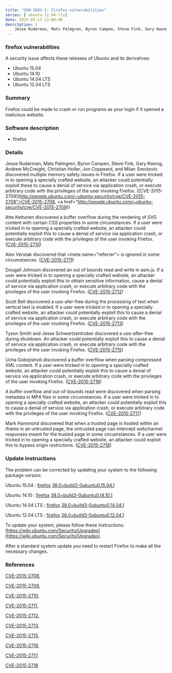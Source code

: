 ```yaml
---
title: "USN-2602-1: Firefox vulnerabilities"
series: [ ubuntu-12.04-lts]
date: 2015-05-13 12:00:00
description: |
    Jesse Ruderman, Mats Palmgren, Byron Campen, Steve Fink, Gary Kwong, Andrew McCreight, Christian Holler, Jon Coppeard, and Milan Sreckovic discovered multiple memory safety issues in Firefox. If a user were tricked in to opening a specially crafted website, an attacker could potentially exploit these to cause a denial of service via application crash, or execute arbitrary code with the privileges of the user invoking Firefox. ([CVE-2015-2709](http://people.ubuntu.com/~ubuntu-security/cve/CVE-2015-2708">CVE-2015-2708</a>, <a href="http://people.ubuntu.com/~ubuntu-security/cve/CVE-2015-2709))
--- 
```

 
### firefox vulnerabilities

A security issue affects these releases of Ubuntu and its derivatives:

* Ubuntu 15.04
* Ubuntu 14.10
* Ubuntu 14.04 LTS
* Ubuntu 12.04 LTS

### Summary

Firefox could be made to crash or run programs as your login if it opened a malicious website.

### Software description

* firefox 

### Details

Jesse Ruderman, Mats Palmgren, Byron Campen, Steve Fink, Gary Kwong, Andrew McCreight, Christian Holler, Jon Coppeard, and Milan Sreckovic discovered multiple memory safety issues in Firefox. If a user were tricked in to opening a specially crafted website, an attacker could potentially exploit these to cause a denial of service via application crash, or execute arbitrary code with the privileges of the user invoking Firefox. ([CVE-2015-2709](http://people.ubuntu.com/~ubuntu-security/cve/CVE-2015-2708">CVE-2015-2708</a>, <a href="http://people.ubuntu.com/~ubuntu-security/cve/CVE-2015-2709))

Atte Kettunen discovered a buffer overflow during the rendering of SVG content with certain CSS properties in some circumstances. If a user were tricked in to opening a specially crafted website, an attacker could potentially exploit this to cause a denial of service via application crash, or execute arbitrary code with the privileges of the user invoking Firefox. ([CVE-2015-2710](http://people.ubuntu.com/~ubuntu-security/cve/CVE-2015-2710))

Alex Verstak discovered that &lt;meta name=&quot;referrer&quot;&gt; is ignored in some circumstances. ([CVE-2015-2711](http://people.ubuntu.com/~ubuntu-security/cve/CVE-2015-2711))

Dougall Johnson discovered an out of bounds read and write in asm.js. If a user were tricked in to opening a specially crafted website, an attacker could potentially exploit this to obtain sensitive information, cause a denial of service via application crash, or execute arbitrary code with the privileges of the user invoking Firefox. ([CVE-2015-2712](http://people.ubuntu.com/~ubuntu-security/cve/CVE-2015-2712))

Scott Bell discovered a use-afer-free during the processing of text when vertical text is enabled. If a user were tricked in to opening a specially crafted website, an attacker could potentially exploit this to cause a denial of service via application crash, or execute arbitrary code with the privileges of the user invoking Firefox. ([CVE-2015-2713](http://people.ubuntu.com/~ubuntu-security/cve/CVE-2015-2713))

Tyson Smith and Jesse Schwartzentruber discovered a use-after-free during shutdown. An attacker could potentially exploit this to cause a denial of service via application crash, or execute arbitrary code with the privileges of the user invoking Firefox. ([CVE-2015-2715](http://people.ubuntu.com/~ubuntu-security/cve/CVE-2015-2715))

Ucha Gobejishvili discovered a buffer overflow when parsing compressed XML content. If a user were tricked in to opening a specially crafted website, an attacker could potentially exploit this to cause a denial of service via application crash, or execute arbitrary code with the privileges of the user invoking Firefox. ([CVE-2015-2716](http://people.ubuntu.com/~ubuntu-security/cve/CVE-2015-2716))

A buffer overflow and out-of-bounds read were discovered when parsing metadata in MP4 files in some circumstances. If a user were tricked in to opening a specially crafted website, an attacker could potentially exploit this to cause a denial of service via application crash, or execute arbitrary code with the privileges of the user invoking Firefox. ([CVE-2015-2717](http://people.ubuntu.com/~ubuntu-security/cve/CVE-2015-2717))

Mark Hammond discovered that when a trusted page is hosted within an iframe in an untrusted page, the untrusted page can intercept webchannel responses meant for the trusted page in some circumstances. If a user were tricked in to opening a specially crafted website, an attacker could exploit this to bypass origin restrictions. ([CVE-2015-2718](http://people.ubuntu.com/~ubuntu-security/cve/CVE-2015-2718)) 

### Update instructions

The problem can be corrected by updating your system to the following package version:

Ubuntu 15.04
 : [firefox](https://launchpad.net/ubuntu/+source/firefox) <span> [38.0+build3-0ubuntu0.15.04.1](https://launchpad.net/ubuntu/+source/firefox/38.0+build3-0ubuntu0.15.04.1) </span> 

Ubuntu 14.10
 : [firefox](https://launchpad.net/ubuntu/+source/firefox) <span> [38.0+build3-0ubuntu0.14.10.1](https://launchpad.net/ubuntu/+source/firefox/38.0+build3-0ubuntu0.14.10.1) </span> 

Ubuntu 14.04 LTS
 : [firefox](https://launchpad.net/ubuntu/+source/firefox) <span> [38.0+build3-0ubuntu0.14.04.1](https://launchpad.net/ubuntu/+source/firefox/38.0+build3-0ubuntu0.14.04.1) </span> 

Ubuntu 12.04 LTS
 : [firefox](https://launchpad.net/ubuntu/+source/firefox) <span> [38.0+build3-0ubuntu0.12.04.1](https://launchpad.net/ubuntu/+source/firefox/38.0+build3-0ubuntu0.12.04.1) </span> 

To update your system, please follow these instructions: [https://wiki.ubuntu.com/Security/Upgrades](https://wiki.ubuntu.com/Security/Upgrades).

After a standard system update you need to restart Firefox to make all the necessary changes. 

### References

 [CVE-2015-2708](http://people.ubuntu.com/~ubuntu-security/cve/CVE-2015-2708), 

 [CVE-2015-2709](http://people.ubuntu.com/~ubuntu-security/cve/CVE-2015-2709), 

 [CVE-2015-2710](http://people.ubuntu.com/~ubuntu-security/cve/CVE-2015-2710), 

 [CVE-2015-2711](http://people.ubuntu.com/~ubuntu-security/cve/CVE-2015-2711), 

 [CVE-2015-2712](http://people.ubuntu.com/~ubuntu-security/cve/CVE-2015-2712), 

 [CVE-2015-2713](http://people.ubuntu.com/~ubuntu-security/cve/CVE-2015-2713), 

 [CVE-2015-2715](http://people.ubuntu.com/~ubuntu-security/cve/CVE-2015-2715), 

 [CVE-2015-2716](http://people.ubuntu.com/~ubuntu-security/cve/CVE-2015-2716), 

 [CVE-2015-2717](http://people.ubuntu.com/~ubuntu-security/cve/CVE-2015-2717), 

 [CVE-2015-2718](http://people.ubuntu.com/~ubuntu-security/cve/CVE-2015-2718)
 
